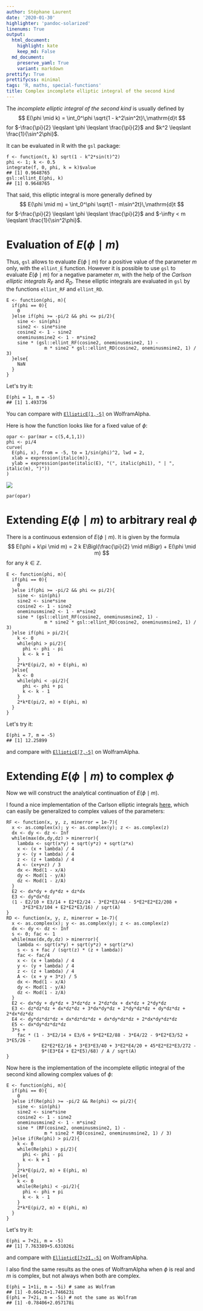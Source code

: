```yaml
---
author: Stéphane Laurent
date: '2020-01-30'
highlighter: 'pandoc-solarized'
linenums: True
output:
  html_document:
    highlight: kate
    keep_md: False
  md_document:
    preserve_yaml: True
    variant: markdown
prettify: True
prettifycss: minimal
tags: 'R, maths, special-functions'
title: Complex incomplete elliptic integral of the second kind
---
```


The *incomplete elliptic integral of the second kind* is usually defined
by $$
E(\phi \mid k) = 
\int_0^\phi \sqrt{1 - k^2\sin^2t}\,\mathrm{d}t
$$ for $-\frac{\pi}{2} \leqslant \phi \leqslant \frac{\pi}{2}$ and
$k^2 \leqslant \frac{1}{\sin^2\phi}$.

It can be evaluated in R with the `gsl` package:

``` {.r}
f <- function(t, k) sqrt(1 - k^2*sin(t)^2)
phi <- 1; k <- 0.5
integrate(f, 0, phi, k = k)$value
## [1] 0.9648765
gsl::ellint_E(phi, k)
## [1] 0.9648765
```

That said, this elliptic integral is more generally defined by $$
E(\phi \mid m) = 
\int_0^\phi \sqrt{1 - m\sin^2t}\,\mathrm{d}t
$$ for $-\frac{\pi}{2} \leqslant \phi \leqslant \frac{\pi}{2}$ and
$-\infty < m \leqslant \frac{1}{\sin^2\phi}$.

Evaluation of $E(\phi \mid m)$
==============================

Thus, `gsl` allows to evaluate $E(\phi \mid m)$ for a positive value of
the parameter $m$ only, with the `ellint_E` function. However it is
possible to use `gsl` to evaluate $E(\phi \mid m)$ for a negative
parameter $m$, with the help of the *Carlson elliptic integrals* $R_F$
and $R_D$. These elliptic integrals are evaluated in `gsl` by the
functions `ellint_RF` and `ellint_RD`.

``` {.r}
E <- function(phi, m){
  if(phi == 0){
    0
  }else if(phi >= -pi/2 && phi <= pi/2){
    sine <- sin(phi)
    sine2 <- sine*sine
    cosine2 <- 1 - sine2
    oneminusmsine2 <- 1 - m*sine2
    sine * (gsl::ellint_RF(cosine2, oneminusmsine2, 1) -
              m * sine2 * gsl::ellint_RD(cosine2, oneminusmsine2, 1) / 3)
  }else{
    NaN
  }
}
```

Let's try it:

``` {.r}
E(phi = 1, m = -5)
## [1] 1.493736
```

You can compare with
[`EllipticE[1,-5]`](https://www.wolframalpha.com/input/?i=EllipticE%5B1%2C+-5%5D)
on WolframAlpha.

Here is how the function looks like for a fixed value of $\phi$:

``` {.r}
opar <- par(mar = c(5,4,1,1))
phi <- pi/4
curve(
  E(phi, x), from = -5, to = 1/sin(phi)^2, lwd = 2, 
  xlab = expression(italic(m)), 
  ylab = expression(paste(italic(E), "(", italic(phi1), " | ", italic(m), ")"))
)
```

![](figures/EllipticII-curveE-1.png)

``` {.r}
par(opar)
```

Extending $E(\phi \mid m)$ to arbitrary real $\phi$
===================================================

There is a continuous extension of $E(\phi \mid m)$. It is given by the
formula $$
E(\phi + k\pi \mid m) = 2 k E\Bigl(\frac{\pi}{2} \mid m\Bigr) + E(\phi \mid m)
$$ for any $k \in \mathbb{Z}$.

``` {.r}
E <- function(phi, m){
  if(phi == 0){
    0
  }else if(phi >= -pi/2 && phi <= pi/2){
    sine <- sin(phi)
    sine2 <- sine*sine
    cosine2 <- 1 - sine2
    oneminusmsine2 <- 1 - m*sine2
    sine * (gsl::ellint_RF(cosine2, oneminusmsine2, 1) -
              m * sine2 * gsl::ellint_RD(cosine2, oneminusmsine2, 1) / 3)
  }else if(phi > pi/2){
    k <- 0
    while(phi > pi/2){
      phi <- phi - pi
      k <- k + 1
    }
    2*k*E(pi/2, m) + E(phi, m)
  }else{
    k <- 0
    while(phi < -pi/2){
      phi <- phi + pi
      k <- k - 1
    }
    2*k*E(pi/2, m) + E(phi, m)
  }
}
```

Let's try it:

``` {.r}
E(phi = 7, m = -5)
## [1] 12.25899
```

and compare with
[`EllipticE[7,-5]`](https://www.wolframalpha.com/input/?i=EllipticE%5B7%2C+-5%5D)
on WolframAlpha.

Extending $E(\phi \mid m)$ to complex $\phi$
============================================

Now we will construct the analytical continuation of $E(\phi \mid m)$.

I found a nice implementation of the Carlson elliptic integrals
[here](https://www.codeproject.com/Articles/566614/Elliptic-integrals),
which can easily be generalized to complex values of the parameters:

``` {.r}
RF <- function(x, y, z, minerror = 1e-7){
  x <- as.complex(x); y <- as.complex(y); z <- as.complex(z)
  dx <- dy <- dz <- Inf
  while(max(dx,dy,dz) > minerror){
    lambda <- sqrt(x*y) + sqrt(y*z) + sqrt(z*x)
    x <- (x + lambda) / 4
    y <- (y + lambda) / 4
    z <- (z + lambda) / 4
    A <- (x+y+z) / 3
    dx <- Mod(1 - x/A)
    dy <- Mod(1 - y/A)
    dz <- Mod(1 - z/A)
  }
  E2 <- dx*dy + dy*dz + dz*dx
  E3 <- dy*dx*dz
  (1 - E2/10 + E3/14 + E2*E2/24 - 3*E2*E3/44 - 5*E2*E2*E2/208 + 
      3*E3*E3/104 + E2*E2*E3/16) / sqrt(A)
}
RD <- function(x, y, z, minerror = 1e-7){
  x <- as.complex(x); y <- as.complex(y); z <- as.complex(z)
  dx <- dy <- dz <- Inf
  s <- 0; fac <- 1
  while(max(dx,dy,dz) > minerror){
    lambda <- sqrt(x*y) + sqrt(y*z) + sqrt(z*x)
    s <- s + fac / (sqrt(z) * (z + lambda))
    fac <- fac/4
    x <- (x + lambda) / 4
    y <- (y + lambda) / 4
    z <- (z + lambda) / 4
    A <- (x + y + 3*z) / 5
    dx <- Mod(1 - x/A)
    dy <- Mod(1 - y/A)
    dz <- Mod(1 - z/A)
  }
  E2 <- dx*dy + dy*dz + 3*dz*dz + 2*dz*dx + dx*dz + 2*dy*dz
  E3 <- dz*dz*dz + dx*dz*dz + 3*dx*dy*dz + 2*dy*dz*dz + dy*dz*dz + 2*dx*dz*dz
  E4 <- dy*dz*dz*dz + dx*dz*dz*dz + dx*dy*dz*dz + 2*dx*dy*dz*dz
  E5 <- dx*dy*dz*dz*dz
  3*s +
    fac * (1 - 3*E2/14 + E3/6 + 9*E2*E2/88 - 3*E4/22 - 9*E2*E3/52 + 3*E5/26 -
             E2*E2*E2/16 + 3*E3*E3/40 + 3*E2*E4/20 + 45*E2*E2*E3/272 -
             9*(E3*E4 + E2*E5)/68) / A / sqrt(A)
}
```

Now here is the implementation of the incomplete elliptic integral of
the second kind allowing complex values of $\phi$:

``` {.r}
E <- function(phi, m){
  if(phi == 0){
    0
  }else if(Re(phi) >= -pi/2 && Re(phi) <= pi/2){
    sine <- sin(phi)
    sine2 <- sine*sine
    cosine2 <- 1 - sine2
    oneminusmsine2 <- 1 - m*sine2
    sine * (RF(cosine2, oneminusmsine2, 1) -
              m * sine2 * RD(cosine2, oneminusmsine2, 1) / 3)
  }else if(Re(phi) > pi/2){
    k <- 0
    while(Re(phi) > pi/2){
      phi <- phi - pi
      k <- k + 1
    }
    2*k*E(pi/2, m) + E(phi, m)
  }else{
    k <- 0
    while(Re(phi) < -pi/2){
      phi <- phi + pi
      k <- k - 1
    }
    2*k*E(pi/2, m) + E(phi, m)
  }
}
```

Let's try it:

``` {.r}
E(phi = 7+2i, m = -5)
## [1] 7.763389+5.631026i
```

and compare with
[`EllipticE[7+2I,-5]`](https://www.wolframalpha.com/input/?i=EllipticE%5B7%2B2I%2C+-5%5D)
on WolframAlpha.

I also find the same results as the ones of WolframAlpha when $\phi$ is
real and $m$ is complex, but not always when both are complex.

``` {.r}
E(phi = 1+1i, m = -5i) # same as Wolfram
## [1] -0.66421+1.746623i
E(phi = 7+2i, m = -5i) # not the same as Wolfram
## [1] -0.78406+2.057178i
```
